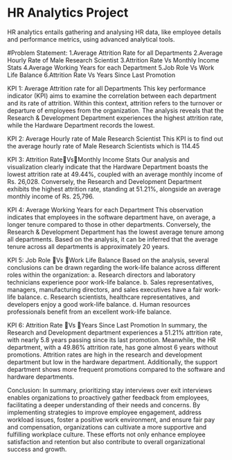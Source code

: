 # HR Analytics Project
 HR analytics entails gathering and analysing HR data, like employee details and performance metrics, using advanced analytical tools. 
 
#Problem Statement:
1.Average Attrition Rate for all Departments
2.Average Hourly Rate of Male Research Scientist 
3.Attrition Rate Vs Monthly Income Stats 
4.Average Working Years for each Department
5.Job Role Vs Work Life Balance
6.Attrition Rate Vs Years Since Last Promotion

KPI 1: Average Attrition rate for all Departments
This key performance indicator (KPI) aims to examine the correlation between each department and its rate of attrition. Within this context, attrition refers to the turnover or departure of employees from the organization. The analysis reveals that the Research & Development Department experiences the highest attrition rate, while the Hardware Department records the lowest.

KPI 2: Average Hourly rate of Male Research Scientist
This KPI is to find out the average hourly rate of Male Research Scientists which is 114.45

KPI 3: Attrition RateVsMonthly Income Stats
Our analysis and visualization clearly indicate that the Hardware Department boasts the lowest attrition rate at 49.44%, coupled with an average monthly income of Rs. 26,028. Conversely, the Research and Development Department exhibits the highest attrition rate, standing at 51.21%, alongside an average monthly income of Rs. 25,796.

KPI 4: Average Working Years for each Department
This observation indicates that employees in the software department have, on average, a longer tenure compared to those in other departments. Conversely, the Research & Development Department has the lowest average tenure among all departments. Based on the analysis, it can be inferred that the average tenure across all departments is approximately 20 years.

KPI 5: Job Role Vs Work Life Balance
Based on the analysis, several conclusions can be drawn regarding the work-life balance across different roles within the organization:
a. Research directors and laboratory technicians experience poor work-life balance.
b. Sales representatives, managers, manufacturing directors, and sales executives have a fair work-life balance.
c. Research scientists, healthcare representatives, and developers enjoy a good work-life balance.
d. Human resources professionals benefit from an excellent work-life balance.

KPI 6: Attrition Rate Vs Years Since Last Promotion
In summary, the Research and Development department experiences a 51.21% attrition rate, with nearly 5.8 years passing since its last promotion. 
Meanwhile, the HR department, with a 49.86% attrition rate, has gone almost 6 years without promotions.
Attrition rates are high in the research and development department but low in the hardware department.
Additionally, the support department shows more frequent promotions compared to the software and hardware departments.

Conclusion:
In summary, prioritizing stay interviews over exit interviews enables organizations to proactively gather feedback from employees, facilitating a deeper understanding of their needs and concerns. By implementing strategies to improve employee engagement, address workload issues, foster a positive work environment, and ensure fair pay and compensation, organizations can cultivate a more supportive and fulfilling workplace culture. These efforts not only enhance employee satisfaction and retention but also contribute to overall organizational success and growth.











